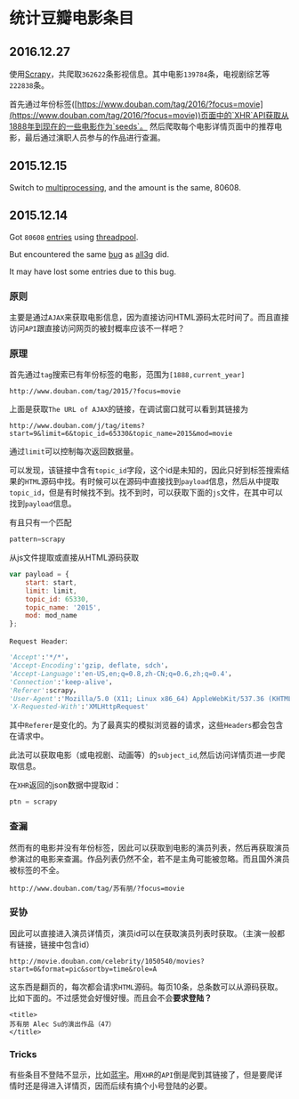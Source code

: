 # 统计豆瓣电影条目

## 2016.12.27
使用[Scrapy](https://doc.scrapy.org/en/latest/)，共爬取`362622`条影视信息。其中电影`139784`条，电视剧综艺等`222838`条。

首先通过年份标签([https://www.douban.com/tag/2016/?focus=movie](https://www.douban.com/tag/2016/?focus=movie))页面中的`XHR`API获取从1888年到现在的一些电影作为`seeds`。
然后爬取每个电影详情页面中的推荐电影，最后通过演职人员参与的作品进行查漏。

## 2015.12.15
Switch to [multiprocessing](https://docs.python.org/2/library/multiprocessing.html), and the amount is the same, 80608.

## 2015.12.14
Got `80608` [entries](https://github.com/jun-kai-xin/douban/blob/55fc2c3ad938e6f771f6435b1247a041abdb076f/id_list.txt) using [threadpool](https://github.com/SpotlightKid/threadpool).

But encountered the same [bug](https://github.com/SpotlightKid/threadpool/issues/1) as [all3g](https://github.com/all3g) did.

It may have lost some entries due to this bug.

### 原则
主要是通过`AJAX`来获取电影信息，因为直接访问HTML源码太花时间了。而且直接访问`API`跟直接访问网页的被封概率应该不一样吧？


### 原理
首先通过`tag`搜索已有年份标签的电影，范围为`[1888,current_year]`

```language
http://www.douban.com/tag/2015/?focus=movie
```

上面是获取`The URL of AJAX`的链接，在调试窗口就可以看到其链接为

```language
http://www.douban.com/j/tag/items?start=9&limit=6&topic_id=65330&topic_name=2015&mod=movie
```

通过`limit`可以控制每次返回数据量。

可以发现，该链接中含有`topic_id`字段，这个id是未知的，因此只好到标签搜索结果的`HTML`源码中找。有时候可以在源码中直接找到`payload`信息，然后从中提取`topic_id`，但是有时候找不到。找不到时，可以获取下面的`js`文件，在其中可以找到`payload`信息。


有且只有一个匹配

```python
pattern=scrapy
```

从js文件提取或直接从HTML源码获取

```javascript
var payload = {
    start: start,
    limit: limit,
    topic_id: 65330,
    topic_name: '2015',
    mod: mod_name
};
```

`Request Header`:

```python
'Accept':'*/*'，
'Accept-Encoding':'gzip, deflate, sdch'，
'Accept-Language':'en-US,en;q=0.8,zh-CN;q=0.6,zh;q=0.4'，
'Connection':'keep-alive'，
'Referer':scrapy，
'User-Agent':'Mozilla/5.0 (X11; Linux x86_64) AppleWebKit/537.36 (KHTML, like Gecko) Chrome/47.0.2526.80 Safari/537.36'，
'X-Requested-With':'XMLHttpRequest'
```

其中`Referer`是变化的。为了最真实的模拟浏览器的请求，这些`Headers`都会包含在请求中。

此法可以获取电影（或电视剧、动画等）的`subject_id`,然后访问详情页进一步爬取信息。

在`XHR`返回的json数据中提取id：

```python
ptn = scrapy
```

### 查漏
然而有的电影并没有年份标签，因此可以获取到电影的演员列表，然后再获取演员参演过的电影来查漏。作品列表仍然不全，若不是主角可能被忽略。而且国外演员被标签的不全。

```language
http://www.douban.com/tag/苏有朋/?focus=movie
```

### 妥协
因此可以直接进入演员详情页，演员id可以在获取演员列表时获取。（主演一般都有链接，链接中包含id）

```language
http://movie.douban.com/celebrity/1050540/movies?start=0&format=pic&sortby=time&role=A
```

这东西是翻页的，每次都会请求`HTML`源码。每页10条，总条数可以从源码获取。比如下面的。不过感觉会好慢好慢。而且会不会**要求登陆？**

```language
<title>
苏有朋 Alec Su的演出作品（47）
</title>
```

### Tricks
有些条目不登陆不显示，比如[蓝宇](http://movie.douban.com/subject/1308076/)。用`XHR`的`API`倒是爬到其链接了，但是要爬详情时还是得进入详情页，因而后续有搞个小号登陆的必要。
